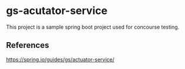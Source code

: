 # gs-acutator-service

This project is a sample spring boot project used for concourse testing. 

## References
https://spring.io/guides/gs/actuator-service/
